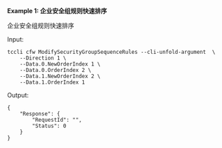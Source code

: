 **Example 1: 企业安全组规则快速排序**

企业安全组规则快速排序

Input: 

```
tccli cfw ModifySecurityGroupSequenceRules --cli-unfold-argument  \
    --Direction 1 \
    --Data.0.NewOrderIndex 1 \
    --Data.0.OrderIndex 2 \
    --Data.1.NewOrderIndex 2 \
    --Data.1.OrderIndex 1
```

Output: 
```
{
    "Response": {
        "RequestId": "",
        "Status": 0
    }
}
```

